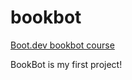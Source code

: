 # bookbot
[Boot.dev bookbot course](https://www.boot.dev/courses/build-bookbot-python)

BookBot is my first project!
